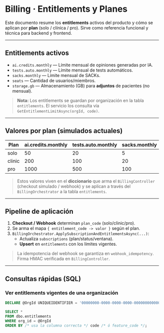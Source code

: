 # Billing · Entitlements y Planes

Este documento resume los **entitlements** activos del producto y cómo se aplican por **plan** (solo / clínica / pro). Sirve como referencia funcional y técnica para backend y frontend.

---

## Entitlements activos

- `ai.credits.monthly` — Límite mensual de opiniones generadas por IA.
- `tests.auto.monthly` — Límite mensual de tests automáticos.
- `sacks.monthly` — Límite mensual de SACKs.
- `seats` — Cantidad de usuarios/miembros.
- `storage.gb` — Almacenamiento (GB) para **adjuntos** de pacientes (no mensual).

> **Nota:** Los entitlements se guardan por organización en la tabla `entitlements`. El servicio los consulta vía `GetEntitlementLimitAsync(orgId, code)`.

---

## Valores por plan (simulados actuales)

| Plan    | ai.credits.monthly | tests.auto.monthly | sacks.monthly | seats | storage.gb |
|---------|---------------------|--------------------|---------------|-------|------------|
| solo    | 50                  | 20                 | 5             | 1     | 10         |
| clinic  | 200                 | 100                | 20            | 5     | 50         |
| pro     | 1000                | 500                | 100           | 20    | 200        |

> Estos valores viven en el **diccionario** que arma el `BillingController` (checkout simulado / webhook) y se aplican a través del `BillingOrchestrator` a la tabla `entitlements`.

---

## Pipeline de aplicación

1. **Checkout / Webhook** determinan `plan_code` (solo/clinic/pro).
2. Se arma el mapa `{ entitlement_code -> valor }` según el plan.
3. `BillingOrchestrator.ApplySubscriptionAndEntitlementsAsync(...)`:
   - Actualiza `subscriptions` (plan/status/ventana).
   - **Upsert** en `entitlements` con los límites vigentes.

> La idempotencia del webhook se garantiza en `webhook_idempotency`. Firma HMAC verificada en `BillingController`.

---

## Consultas rápidas (SQL)

### Ver entitlements vigentes de una organización
```sql
DECLARE @OrgId UNIQUEIDENTIFIER = '00000000-0000-0000-0000-000000000000';

SELECT *
FROM dbo.entitlements
WHERE org_id = @OrgId
ORDER BY /* usa la columna correcta */ code /* ó feature_code */;
